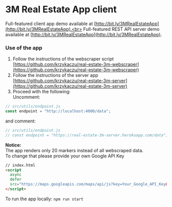 # 3M Real Estate App client

Full-featured client app demo available at [http://bit.ly/3MRealEstateApp](http://bit.ly/3MRealEstateApp).<br>
Full-featured REST API server demo available at [http://bit.ly/3MRealEstateApp](http://bit.ly/3MRealEstateApp).

### Use of the app
1. Follow the instructions of the webscraper script [https://github.com/krzykaczu/real-estate-3m-webscraper](https://github.com/krzykaczu/real-estate-3m-webscraper)<br>
2. Follow the instructions of the server app [https://github.com/krzykaczu/real-estate-3m-server](https://github.com/krzykaczu/real-estate-3m-server)<br>
3. Proceed with the following:<br>
Uncomment:
```javascript
// src/utils/endpoint.js
const endpoint = "http://localhost:4000/data";
```
and comment:
```javascript
// src/utils/endpoint.js
// const endpoint = "https://real-estate-3m-server.herokuapp.com/data";
```
**Notice:**<br>
The app renders only 20 markers instead of all webscraped data.<br>
To change that please provide your own Google API Key
```html
// index.html
<script 
  async 
  defer 
  src="https://maps.googleapis.com/maps/api/js?key=Your_Google_API_Key&callback=mapsCallback" type="text/javascript">
</script>
```
To run the app locally: `npm run start`

